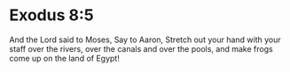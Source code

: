 # Exodus 8:5

And the Lord said to Moses, Say to Aaron, Stretch out your hand with your staff over the rivers, over the canals and over the pools, and make frogs come up on the land of Egypt!
